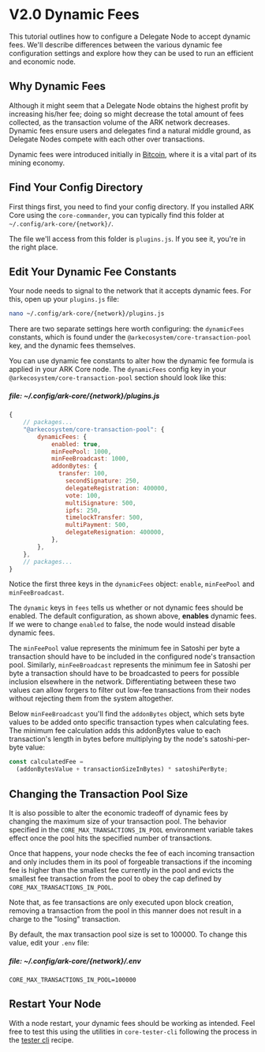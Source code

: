# V2.0 Dynamic Fees

This tutorial outlines how to configure a Delegate Node to accept dynamic fees. We'll describe differences between the various dynamic fee configuration settings and explore how they can be used to run an efficient and economic node.

## Why Dynamic Fees

Although it might seem that a Delegate Node obtains the highest profit by increasing his/her fee; doing so might decrease the total amount of fees collected, as the transaction volume of the ARK network decreases. Dynamic fees ensure users and delegates find a natural middle ground, as Delegate Nodes compete with each other over transactions.

Dynamic fees were introduced initially in [Bitcoin](https://en.bitcoin.it/wiki/Miner_fees), where it is a vital part of its mining economy.

## Find Your Config Directory

First things first, you need to find your config directory. If you installed ARK Core using the `core-commander`, you can typically find this folder at `~/.config/ark-core/{network}/`.

The file we'll access from this folder is `plugins.js`. If you see it, you're in the right place.

## Edit Your Dynamic Fee Constants

Your node needs to signal to the network that it accepts dynamic fees. For this, open up your `plugins.js` file:

```bash
nano ~/.config/ark-core/{network}/plugins.js
```

There are two separate settings here worth configuring: the `dynamicFees` constants, which is found under the `@arkecosystem/core-transaction-pool` key, and the dynamic fees themselves.

You can use dynamic fee constants to alter how the dynamic fee formula is applied in your ARK Core node. The `dynamicFees` config key in your `@arkecosystem/core-transaction-pool` section should look like this:

##### file: ~/.config/ark-core/{network}/plugins.js

```js
{
    // packages...
    "@arkecosystem/core-transaction-pool": {
        dynamicFees: {
            enabled: true,
            minFeePool: 1000,
            minFeeBroadcast: 1000,
            addonBytes: {
              transfer: 100,
                secondSignature: 250,
                delegateRegistration: 400000,
                vote: 100,
                multiSignature: 500,
                ipfs: 250,
                timelockTransfer: 500,
                multiPayment: 500,
                delegateResignation: 400000,
            },
        },
    },
    // packages...
}
```

Notice the first three keys in the `dynamicFees` object: `enable`, `minFeePool` and `minFeeBroadcast`.

The `dynamic` keys in `fees` tells us whether or not dynamic fees should be enabled. The default configuration, as shown above, **enables** dynamic fees. If we were to change `enabled` to false, the node would instead disable dynamic fees.

The `minFeePool` value represents the minimum fee in Satoshi per byte a transaction should have to be included in the configured node's transaction pool. Similarly, `minFeeBroadcast` represents the minimum fee in Satoshi per byte a transaction should have to be broadcasted to peers for possible inclusion elsewhere in the network. Differentiating between these two values can allow forgers to filter out low-fee transactions from their nodes without rejecting them from the system altogether.

Below `minFeeBroadcast` you'll find the `addonBytes` object, which sets byte values to be added onto specific transaction types when calculating fees. The minimum fee calculation adds this addonBytes value to each transaction's length in bytes before multiplying by the node's satoshi-per-byte value:

```js
const calculatedFee =
  (addonBytesValue + transactionSizeInBytes) * satoshiPerByte;
```

## Changing the Transaction Pool Size

It is also possible to alter the economic tradeoff of dynamic fees by changing the maximum size of your transaction pool. The behavior specified in the `CORE_MAX_TRANSACTIONS_IN_POOL` environment variable takes effect once the pool hits the specified number of transactions.

Once that happens, your node checks the fee of each incoming transaction and only includes them in its pool of forgeable transactions if the incoming fee is higher than the smallest fee currently in the pool and evicts the smallest fee transaction from the pool to obey the cap defined by `CORE_MAX_TRANSACTIONS_IN_POOL`.

Note that, as fee transactions are only executed upon block creation, removing a transaction from the pool in this manner does not result in a charge to the "losing" transaction.

By default, the max transaction pool size is set to 100000. To change this value, edit your `.env` file:

##### file: ~/.config/ark-core/{network}/.env

```
CORE_MAX_TRANSACTIONS_IN_POOL=100000
```

## Restart Your Node

With a node restart, your dynamic fees should be working as intended. Feel free to test this using the utilities in `core-tester-cli` following the process in the [tester cli](/tutorials/developer/tester-cli-transaction.html) recipe.
